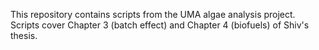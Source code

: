 This repository contains scripts from the UMA algae analysis project. Scripts cover Chapter 3 (batch effect) and Chapter 4 (biofuels) of Shiv's thesis.

